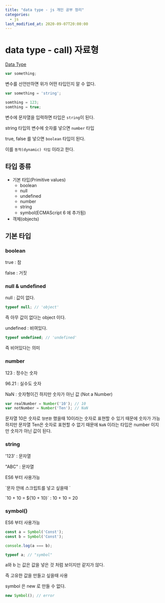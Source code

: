 ```yaml
---
title: "data type - js 개인 공부 정리"
categories: 
  - js
last_modified_at: 2020-09-07T20:00:00
---
```


# data type - call) 자료형

[Data Type](https://developer.mozilla.org/ko/docs/Web/JavaScript/Data_structures)

```js
var something;
```

변수를 선언만하면 위가 어떤 타입인지 알 수 없다.

```js
var something = 'string';

somthing = 123;
somthing = true;
```

변수에 문자열을 입력하면 타입은 `string`이 된다.

string 타입의 변수에 숫자를 넣으면 `number` 타입

true, false 를 넣으면 `boolean` 타입이 된다.

이를 `동적(dynamic) 타입` 이라고 한다.

## 타입 종류

* 기본 타입(Primitive values)
  * boolean
  * null
  * undefined
  * number
  * string
  * symbol(ECMAScript 6 에 추가됨)
* 객체(objects)

## 기본 타입

### boolean

true : 참

false : 거짓

### null & undefined

null : 값이 없다.

```js
typeof null; // 'object'
```

즉 아무 값이 없다는 object 이다.

undefined : 비여있다.

```js
typeof undefined; // 'undefined'
```

즉 비어있다는 의미

### number

123 : 정수는 숫자

96.21 : 실수도 숫자

NaN : 숫자형이긴 하지만 숫자가 아닌 값 (Not a Number)

```js
var realNumber = Number('10'); // 10
var notNumber = Number('Ten'); // NaN
```

문자열 10은 숫자로 `형변환` 했을때 10이라는 숫자로 표현할 수 있기 때문에 숫자가 가능하지만
문자열 Ten은 숫자로 표현할 수 없기 때문에 `NaN` 이라는 타입은 number 이지만 숫자가 아닌 값이 된다.

### string

'123' : 문자열

"ABC" : 문자열

ES6 부터 사용가능

\`문자 안에 스크립트를 넣고 싶을때 \`

\`10 + 10 = ${10 + 10}\` : 10 + 10 = 20

### symbol()

ES6 부터 사용가능

```js
const a = Symbol('Const');
const b = Symbol('Const');

console.log(a === b);

typeof a; // "symbol"
```

a와 b 는 값은 값을 넣은 것 처럼 보이지만 같지가 않다.

즉 고유한 값을 만들고 싶을때 사용

symbol 은 new 로 만들 수 없다.

```js
new Symbol(); // error
```
